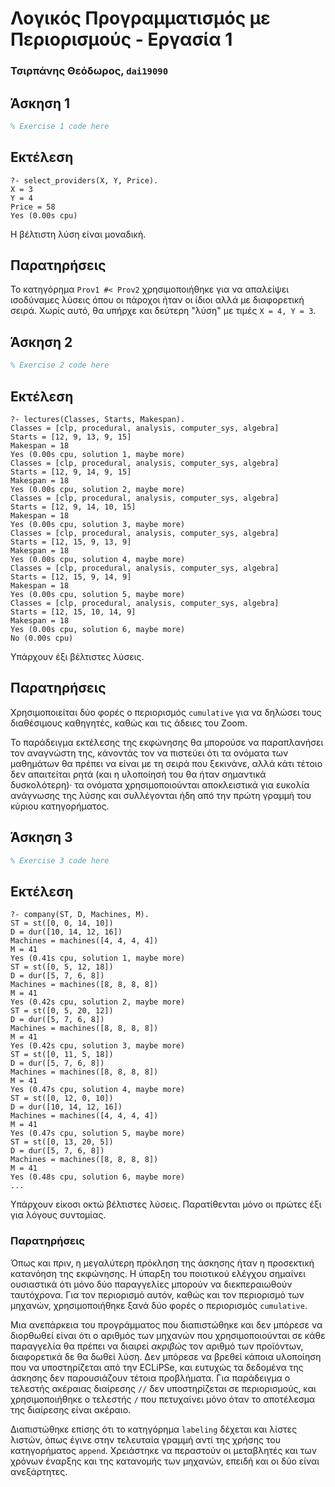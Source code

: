 # Λογικός Προγραμματισμός με Περιορισμούς - Εργασία 1

### Τσιρπάνης Θεόδωρος, `dai19090`

## Άσκηση 1

```prolog
% Exercise 1 code here
```

## Εκτέλεση

```
?- select_providers(X, Y, Price).
X = 3
Y = 4
Price = 58
Yes (0.00s cpu)
```

Η βέλτιστη λύση είναι μοναδική.

## Παρατηρήσεις

Το κατηγόρημα `Prov1 #< Prov2` χρησιμοποιήθηκε για να απαλείψει ισοδύναμες λύσεις όπου οι πάροχοι ήταν οι ίδιοι αλλά με διαφορετική σειρά. Χωρίς αυτό, θα υπήρχε και δεύτερη "λύση" με τιμές `X = 4, Y = 3`.

## Άσκηση 2

```prolog
% Exercise 2 code here
```

## Εκτέλεση

```
?- lectures(Classes, Starts, Makespan).
Classes = [clp, procedural, analysis, computer_sys, algebra]
Starts = [12, 9, 13, 9, 15]
Makespan = 18
Yes (0.00s cpu, solution 1, maybe more)
Classes = [clp, procedural, analysis, computer_sys, algebra]
Starts = [12, 9, 14, 9, 15]
Makespan = 18
Yes (0.00s cpu, solution 2, maybe more)
Classes = [clp, procedural, analysis, computer_sys, algebra]
Starts = [12, 9, 14, 10, 15]
Makespan = 18
Yes (0.00s cpu, solution 3, maybe more)
Classes = [clp, procedural, analysis, computer_sys, algebra]
Starts = [12, 15, 9, 13, 9]
Makespan = 18
Yes (0.00s cpu, solution 4, maybe more)
Classes = [clp, procedural, analysis, computer_sys, algebra]
Starts = [12, 15, 9, 14, 9]
Makespan = 18
Yes (0.00s cpu, solution 5, maybe more)
Classes = [clp, procedural, analysis, computer_sys, algebra]
Starts = [12, 15, 10, 14, 9]
Makespan = 18
Yes (0.00s cpu, solution 6, maybe more)
No (0.00s cpu)
```

Υπάρχουν έξι βέλτιστες λύσεις.

## Παρατηρήσεις

Χρησιμοποιείται δύο φορές ο περιορισμός `cumulative` για να δηλώσει τους διαθέσιμους καθηγητές, καθώς και τις άδειες του Zoom.

Το παράδειγμα εκτέλεσης της εκφώνησης θα μπορούσε να παραπλανήσει τον αναγνώστη της, κάνοντάς τον να πιστεύει ότι τα ονόματα των μαθημάτων θα πρέπει να είναι με τη σειρά που ξεκινάνε, αλλά κάτι τέτοιο δεν απαιτείται ρητά (και η υλοποίησή του θα ήταν σημαντικά δυσκολότερη)· τα ονόματα χρησιμοποιούνται αποκλειστικά για ευκολία ανάγνωσης της λύσης και συλλέγονται ήδη από την πρώτη γραμμή του κύριου κατηγορήματος.

## Άσκηση 3

```prolog
% Exercise 3 code here
```

## Εκτέλεση

```
?- company(ST, D, Machines, M).
ST = st([0, 0, 14, 10])
D = dur([10, 14, 12, 16])
Machines = machines([4, 4, 4, 4])
M = 41
Yes (0.41s cpu, solution 1, maybe more)
ST = st([0, 5, 12, 18])
D = dur([5, 7, 6, 8])
Machines = machines([8, 8, 8, 8])
M = 41
Yes (0.42s cpu, solution 2, maybe more)
ST = st([0, 5, 20, 12])
D = dur([5, 7, 6, 8])
Machines = machines([8, 8, 8, 8])
M = 41
Yes (0.42s cpu, solution 3, maybe more)
ST = st([0, 11, 5, 18])
D = dur([5, 7, 6, 8])
Machines = machines([8, 8, 8, 8])
M = 41
Yes (0.47s cpu, solution 4, maybe more)
ST = st([0, 12, 0, 10])
D = dur([10, 14, 12, 16])
Machines = machines([4, 4, 4, 4])
M = 41
Yes (0.47s cpu, solution 5, maybe more)
ST = st([0, 13, 20, 5])
D = dur([5, 7, 6, 8])
Machines = machines([8, 8, 8, 8])
M = 41
Yes (0.48s cpu, solution 6, maybe more)
...
```

Υπάρχουν είκοσι οκτώ βέλτιστες λύσεις. Παρατίθενται μόνο οι πρώτες έξι για λόγους συντομίας.

### Παρατηρήσεις

Όπως και πριν, η μεγαλύτερη πρόκληση της άσκησης ήταν η προσεκτική κατανόηση της εκφώνησης. Η ύπαρξη του ποιοτικού ελέγχου σημαίνει ουσιαστικά ότι μόνο δύο παραγγελίες μπορούν να διεκπεραιωθούν ταυτόχρονα. Για τον περιορισμό αυτόν, καθώς και τον περιορισμό των μηχανών, χρησιμοποιήθηκε ξανά δύο φορές ο περιορισμός `cumulative`.

Μια ανεπάρκεια του προγράμματος που διαπιστώθηκε και δεν μπόρεσε να διορθωθεί είναι ότι ο αριθμός των μηχανών που χρησιμοποιούνται σε κάθε παραγγελία θα πρέπει να διαιρεί _ακριβώς_ τον αριθμό των προϊόντων, διαφορετικά δε θα δωθεί λύση. Δεν μπόρεσε να βρεθεί κάποια υλοποίηση που να υποστηρίζεται από την ECLiPSe, και ευτυχώς τα δεδομένα της άσκησης δεν παρουσιάζουν τέτοια προβλήματα. Για παράδειγμα ο τελεστής ακέραιας διαίρεσης `//` δεν υποστηρίζεται σε περιορισμούς, και χρησιμοποιήθηκε ο τελεστής `/` που πετυχαίνει μόνο όταν το αποτέλεσμα της διαίρεσης είναι ακέραιο.

Διαπιστώθηκε επίσης ότι το κατηγόρημα `labeling` δέχεται και λίστες λιστών, όπως έγινε στην τελευταία γραμμή αντί της χρήσης του κατηγορήματος `append`. Χρειάστηκε να περαστούν οι μεταβλητές και των χρόνων έναρξης και της κατανομής των μηχανών, επειδή και οι δύο είναι ανεξάρτητες.
